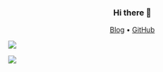 <h3 align="center">Hi there 👋</h3>

<p align="center">
  <a href="https://huwenzhe.com">Blog</a> •
  <a href="https://github.com/dearzoe">GitHub</a>
</p>

<!--
**dearzoe/dearzoe** is a ✨ _special_ ✨ repository because its `README.md` (this file) appears on your GitHub profile.

Here are some ideas to get you started:

- 🔭 I’m currently working on ...
- 🌱 I’m currently learning ...
- 👯 I’m looking to collaborate on ...
- 🤔 I’m looking for help with ...
- 💬 Ask me about ...
- 📫 How to reach me: ...
- 😄 Pronouns: ...
- ⚡ Fun fact: ...
-->

<p>
    <img src="https://github-readme-stats.vercel.app/api?u10k=dearzoe&bg_color=30,e96443,904e95&title_color=fff&text_color=fff&theme=radical&hide_title=true" />
</p>
<p>
    <img src="https://github-readme-stats.vercel.app/api/top-langs/?username=u10k&layout=compact&count_private=true&bg_color=30,e96443,904e95&title_color=fff&text_color=fff&theme=radical&hide_title=true" />
</p>

